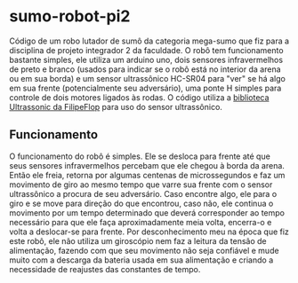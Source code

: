# sumo-robot-pi2
Código de um robo lutador de sumô da categoria mega-sumo que fiz para a disciplina de projeto integrador 2 da faculdade. 
O robô tem funcionamento bastante simples, ele utiliza um arduino uno, dois sensores infravermelhos de preto e branco (usados para indicar se o robô está no interior da arena ou em sua borda) e um sensor ultrassônico HC-SR04 para "ver" se há algo em sua frente (potencialmente seu adversário), uma ponte H simples para controle de dois motores ligados às rodas. O código utiliza a [biblioteca Ultrassonic da FilipeFlop](https://github.com/filipeflop/Ultrasonic) para uso do sensor ultrassônico.

## Funcionamento
O funcionamento do robô é simples. Ele se desloca para frente até que seus sensores infravermelhos percebam que ele chegou à borda da arena. Então ele freia, retorna por algumas centenas de microssegundos e faz um movimento de giro ao mesmo tempo que varre sua frente com o sensor ultrassônico a procura de seu adversário. Caso encontre algo, ele para o giro e se move para direção do que 
encontrou, caso não, ele continua o movimento por um tempo determinado que deverá corresponder ao tempo necessário para que ele faça aproximadamente meia volta, encerra-o e volta a deslocar-se para frente.
Por desconhecimento meu na época que fiz este robô, ele não utiliza um giroscópio nem faz a leitura da tensão de alimentação, fazendo com que seu movimento não seja confiável e mude muito com a descarga da bateria usada em sua alimentação e criando a necessidade de reajustes das constantes de tempo.
